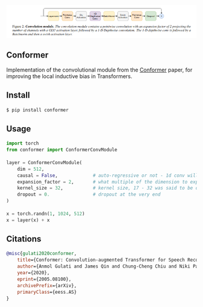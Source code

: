 <img src="./conformer-conv-module.png" width="600px"></img>

## Conformer

Implementation of the convolutional module from the <a href="https://arxiv.org/abs/2005.08100">Conformer</a> paper, for improving the local inductive bias in Transformers.

## Install

```bash
$ pip install conformer
```

## Usage

```python
import torch
from conformer import ConformerConvModule

layer = ConformerConvModule(
    dim = 512,
    causal = False,             # auto-regressive or not - 1d conv will be made causal with padding if so
    expansion_factor = 2,       # what multiple of the dimension to expand for the depthwise convolution
    kernel_size = 32,           # kernel size, 17 - 32 was said to be optimal
    dropout = 0.                # dropout at the very end
)

x = torch.randn(1, 1024, 512)
x = layer(x) + x
```

## Citations

```bibtex
@misc{gulati2020conformer,
    title={Conformer: Convolution-augmented Transformer for Speech Recognition},
    author={Anmol Gulati and James Qin and Chung-Cheng Chiu and Niki Parmar and Yu Zhang and Jiahui Yu and Wei Han and Shibo Wang and Zhengdong Zhang and Yonghui Wu and Ruoming Pang},
    year={2020},
    eprint={2005.08100},
    archivePrefix={arXiv},
    primaryClass={eess.AS}
}
```
